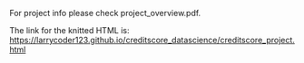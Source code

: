 For project info please check project_overview.pdf.

The link for the knitted HTML is: 
https://larrycoder123.github.io/creditscore_datascience/creditscore_project.html
